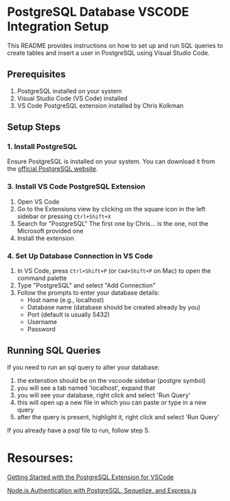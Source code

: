 # PostgreSQL Database VSCODE Integration Setup

This README provides instructions on how to set up and run SQL queries to create tables and insert a user in PostgreSQL using Visual Studio Code.

## Prerequisites

1. PostgreSQL installed on your system
2. Visual Studio Code (VS Code) installed
3. VS Code PostgreSQL extension installed by Chris Kolkman

## Setup Steps

### 1. Install PostgreSQL

Ensure PostgreSQL is installed on your system. You can download it from the [official PostgreSQL website](https://www.postgresql.org/download/).

### 3. Install VS Code PostgreSQL Extension

1. Open VS Code
2. Go to the Extensions view by clicking on the square icon in the left sidebar or pressing `Ctrl+Shift+X`
3. Search for "PostgreSQL" The first one by Chris... is the one, not the Microsoft provided one
4. Install the extension

### 4. Set Up Database Connection in VS Code

1. In VS Code, press `Ctrl+Shift+P` (or `Cmd+Shift+P` on Mac) to open the command palette
2. Type "PostgreSQL" and select "Add Connection"
3. Follow the prompts to enter your database details:
    - Host name (e.g., localhost)
    - Database name (database should be created already by you)
    - Port (default is usually 5432)
    - Username
    - Password

## Running SQL Queries

If you need to run an sql query to alter your database:

1. the extenstion should be on the vscoode sidebar (postgre symbol)
2. you will see a tab named 'localhost', expand that
3. you will see your database, right click and select 'Run Query'
4. this will open up a new file in which you can paste or type in a new query
5. after the query is present, highlight it, right click and select 'Run Query'

If you already have a psql file to run, follow step 5.

# Resourses:

[Getting Started with the PostgreSQL Extension for VSCode](https://ryanhutzley.medium.com/getting-started-with-the-postgresql-extension-for-vscode-d666c281ec72)

[Node.js Authentication with PostgreSQL, Sequelize, and Express.js](https://medium.com/@rachealkuranchie/node-js-authentication-with-postgresql-sequelize-and-express-js-20ae773da4c9)
